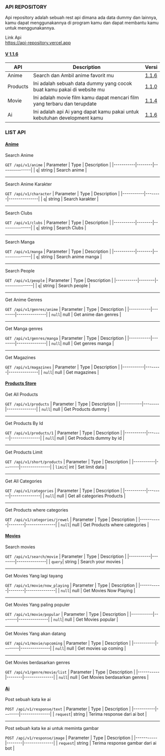 <h3>API REPOSITORY</h3>
<p>Api repository adalah sebuah rest api dimana ada data dummy dan lainnya, kamu dapat menggunakannya di program kamu dan dapat membantu kamu untuk menggunakannya.</p>
<p>Link Api <br> <a href="">https://api-repository.vercel.app</a></p>
<h4><a href="">V 1.1.6</a></h4>

| API | Description | Versi |
|-----------|-------------|-----------|
| Anime | Search dan Ambil anime favorit mu     | <a href="">1.1.6</a>
| Products | Ini adalah sebuah data dummy yang cocok buat kamu pakai di website mu | <a href="">1.1.0</a>
| Movie | Ini adalah movie film kamu dapat mencari film yang terbaru dan terupdate| <a href="">1.1.4</a>
| Ai | Ini adalah api Ai yang dapat kamu pakai untuk kebutuhan development kamu | <a href="">1.1.6</a>

<h3>LIST API</h3>
<h4><a href="">Anime</a></h4>

<p>Search Anime</p>

`
GET /api/v1/anime
`
| Parameter | Type   | Description    |
|-----------|--------|---------------|
| `q`| string | Search anime |

<hr>

<p>Search Anime Karakter</p>

`
GET /api/v1/character
`
| Parameter | Type   | Description    |
|-----------|--------|---------------|
| `q`| string | Search karakter |

<hr>

<p>Search Clubs</p>

`
GET /api/v1/clubs
`
| Parameter | Type   | Description    |
|-----------|--------|---------------|
| `q`| string | Search Clubs |

<hr>

<p>Search Manga</p>

`
GET /api/v1/manga
`
| Parameter | Type   | Description    |
|-----------|--------|---------------|
| `q`| string | Search anime manga |

<hr>

<p>Search People</p>

`
GET /api/v1/people
`
| Parameter | Type   | Description    |
|-----------|--------|---------------|
| `q`| string | Search people |

<hr>

<p>Get Anime Genres</p>

`
GET /api/v1/genres/anime
`
| Parameter | Type   | Description    |
|-----------|--------|---------------|
| `null`| null | Get anime dan genres |

<hr>

<p>Get Manga genres</p>

`
GET /api/v1/genres/manga
`
| Parameter | Type   | Description    |
|-----------|--------|---------------|
| `null`| null | Get genres manga |

<hr>

<p>Get Magazines</p>

`
GET /api/v1/magazines
`
| Parameter | Type   | Description    |
|-----------|--------|---------------|
| `null`| null | Get magazines |

<h4><a href="">Products Store</a></h4>

<p>Get All Products</p>

`
GET /api/v1/products
`
| Parameter | Type   | Description    |
|-----------|--------|---------------|
| `null`| null | Get Products dummy |

<hr>

<p>Get Products By Id</p>

`
GET /api/v1/products/1
`
| Parameter | Type   | Description    |
|-----------|--------|---------------|
| `null`| null | Get Products dummy by id |

<hr>

<p>Get Products Limit</p>

`
GET /api/v1/short/products
`
| Parameter | Type   | Description    |
|-----------|--------|---------------|
| `limit`| int | Set limit data |

<hr>

<p>Get All Categories</p>

`
GET /api/v1/categories
`
| Parameter | Type   | Description    |
|-----------|--------|---------------|
| `null`| null | Get all categories Products |

<hr>

<p>Get Products where categories</p>

`
GET /api/v1/categories/jrewel
`
| Parameter | Type   | Description    |
|-----------|--------|---------------|
| `null`| null | Get Products where categories |

<h4><a href="">Movies</a></h4>

<p>Search movies</p>

`
GET /api/v1/search/movie
`
| Parameter | Type   | Description    |
|-----------|--------|---------------|
| `query`| string | Search your movies |

<hr>

<p>Get Movies Yang lagi tayang</p>

`
GET /api/v1/movie/now_playing
`
| Parameter | Type   | Description    |
|-----------|--------|---------------|
| `null`| null | Get Movies Now Playing |

<hr>

<p>Get Movies Yang paling populer </p>

`
GET /api/v1/movie/popular
`
| Parameter | Type   | Description    |
|-----------|--------|---------------|
| `null`| null | Get Movies popular  |

<hr>

<p>Get Movies Yang akan datang</p>

`
GET /api/v1/movie/upcoming
`
| Parameter | Type   | Description    |
|-----------|--------|---------------|
| `null`| null | Get movies up coming |

<hr>

<p>Get Movies berdasarkan genres</p>

`
GET /api/v1/genre/movie/list
`
| Parameter | Type   | Description    |
|-----------|--------|---------------|
| `null`| null | Get Movies berdasarkan genres |

<h4><a href="">Ai</a></h4>

<p>Post sebuah kata ke ai</p>

`
POST /api/v1/response/text
`
| Parameter | Type   | Description    |
|-----------|--------|---------------|
| `request`| string | Terima response dari ai bot |

<hr>

<p>Post sebuah kata ke ai untuk meminta gambar</p>

`
POST /api/v1/response/image
`
| Parameter | Type   | Description    |
|-----------|--------|---------------|
| `request`| string | Terima response gambar dari ai bot |
